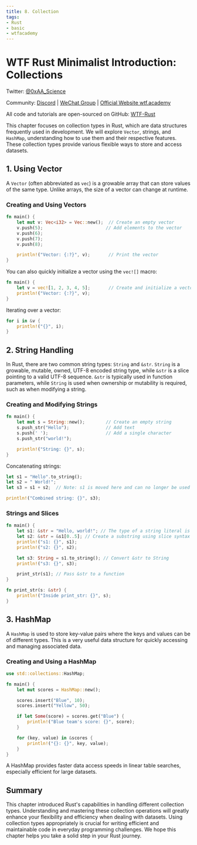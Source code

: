 ```yaml
---
title: 8. Collection
tags:
- Rust
- basic
- wtfacademy
---
```


# WTF Rust Minimalist Introduction: Collections

Twitter: [@0xAA_Science](https://twitter.com/0xAA_Science)

Community: [Discord](https://discord.gg/5akcruXrsk) | [WeChat Group](https://docs.google.com/forms/d/e/1FAIpQLSe4KGT8Sh6sJ7hedQRuIYirOoZK_85miz3dw7vA1-YjodgJ-A/viewform?usp=sf_link) | [Official Website wtf.academy](https://wtf.academy)

All code and tutorials are open-sourced on GitHub: [WTF-Rust](https://github.com/WTFAcademy/WTF-Rust)

This chapter focuses on collection types in Rust, which are data structures frequently used in development. We will explore `Vector`, strings, and `HashMap`, understanding how to use them and their respective features. These collection types provide various flexible ways to store and access datasets.

## 1. Using Vector

A `Vector` (often abbreviated as `vec`) is a growable array that can store values of the same type. Unlike arrays, the size of a vector can change at runtime.

### Creating and Using Vectors

```rust
fn main() {
    let mut v: Vec<i32> = Vec::new();  // Create an empty vector
    v.push(5);                        // Add elements to the vector
    v.push(6);
    v.push(7);
    v.push(8);

    println!("Vector: {:?}", v);       // Print the vector
}
```

You can also quickly initialize a vector using the `vec![]` macro:

```rust
fn main() {
    let v = vec![1, 2, 3, 4, 5];       // Create and initialize a vector using a macro
    println!("Vector: {:?}", v);
}
```

Iterating over a vector:

```rust
for i in &v {
    println!("{}", i);
}
```

## 2. String Handling

In Rust, there are two common string types: `String` and `&str`. `String` is a growable, mutable, owned, UTF-8 encoded string type, while `&str` is a slice pointing to a valid UTF-8 sequence. `&str` is typically used in function parameters, while `String` is used when ownership or mutability is required, such as when modifying a string.

### Creating and Modifying Strings

```rust
fn main() {
    let mut s = String::new();        // Create an empty string
    s.push_str("Hello");              // Add text
    s.push(' ');                      // Add a single character
    s.push_str("world!");

    println!("String: {}", s);
}
```

Concatenating strings:

```rust
let s1 = "Hello".to_string();
let s2 = " World!";
let s3 = s1 + s2;  // Note: s1 is moved here and can no longer be used

println!("Combined string: {}", s3);
```

### Strings and Slices

```rust
fn main() {
    let s1: &str = "Hello, world!"; // The type of a string literal is &str
    let s2: &str = &s1[0..5]; // Create a substring using slice syntax
    println!("s1: {}", s1);
    println!("s2: {}", s2);

    let s3: String = s1.to_string(); // Convert &str to String
    println!("s3: {}", s3);

    print_str(s1); // Pass &str to a function
}

fn print_str(s: &str) {
    println!("Inside print_str: {}", s);
}
```

## 3. HashMap

A `HashMap` is used to store key-value pairs where the keys and values can be of different types. This is a very useful data structure for quickly accessing and managing associated data.

### Creating and Using a HashMap

```rust
use std::collections::HashMap;

fn main() {
    let mut scores = HashMap::new();

    scores.insert("Blue", 10);
    scores.insert("Yellow", 50);

    if let Some(score) = scores.get("Blue") {
        println!("Blue team's score: {}", score);
    }

    for (key, value) in &scores {
        println!("{}: {}", key, value);
    }
}
```

A HashMap provides faster data access speeds in linear table searches, especially efficient for large datasets.

## Summary

This chapter introduced Rust's capabilities in handling different collection types. Understanding and mastering these collection operations will greatly enhance your flexibility and efficiency when dealing with datasets. Using collection types appropriately is crucial for writing efficient and maintainable code in everyday programming challenges. We hope this chapter helps you take a solid step in your Rust journey.
